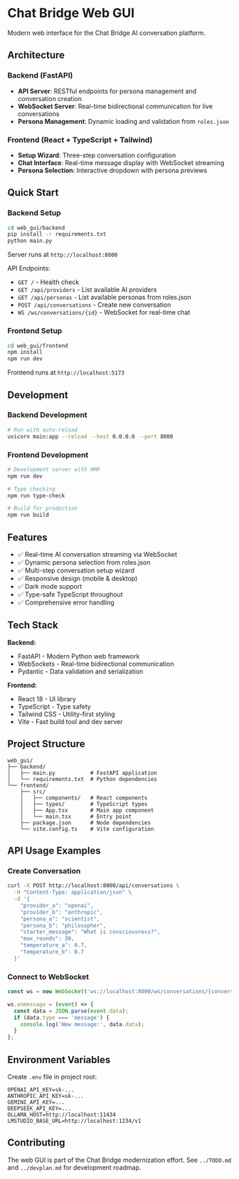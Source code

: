 # Chat Bridge Web GUI

Modern web interface for the Chat Bridge AI conversation platform.

## Architecture

### Backend (FastAPI)
- **API Server**: RESTful endpoints for persona management and conversation creation
- **WebSocket Server**: Real-time bidirectional communication for live conversations
- **Persona Management**: Dynamic loading and validation from `roles.json`

### Frontend (React + TypeScript + Tailwind)
- **Setup Wizard**: Three-step conversation configuration
- **Chat Interface**: Real-time message display with WebSocket streaming
- **Persona Selection**: Interactive dropdown with persona previews

## Quick Start

### Backend Setup

```bash
cd web_gui/backend
pip install -r requirements.txt
python main.py
```

Server runs at `http://localhost:8000`

API Endpoints:
- `GET /` - Health check
- `GET /api/providers` - List available AI providers
- `GET /api/personas` - List available personas from roles.json
- `POST /api/conversations` - Create new conversation
- `WS /ws/conversations/{id}` - WebSocket for real-time chat

### Frontend Setup

```bash
cd web_gui/frontend
npm install
npm run dev
```

Frontend runs at `http://localhost:5173`

## Development

### Backend Development
```bash
# Run with auto-reload
uvicorn main:app --reload --host 0.0.0.0 --port 8000
```

### Frontend Development
```bash
# Development server with HMR
npm run dev

# Type checking
npm run type-check

# Build for production
npm run build
```

## Features

- ✅ Real-time AI conversation streaming via WebSocket
- ✅ Dynamic persona selection from roles.json
- ✅ Multi-step conversation setup wizard
- ✅ Responsive design (mobile & desktop)
- ✅ Dark mode support
- ✅ Type-safe TypeScript throughout
- ✅ Comprehensive error handling

## Tech Stack

**Backend:**
- FastAPI - Modern Python web framework
- WebSockets - Real-time bidirectional communication
- Pydantic - Data validation and serialization

**Frontend:**
- React 18 - UI library
- TypeScript - Type safety
- Tailwind CSS - Utility-first styling
- Vite - Fast build tool and dev server

## Project Structure

```
web_gui/
├── backend/
│   ├── main.py           # FastAPI application
│   └── requirements.txt  # Python dependencies
└── frontend/
    ├── src/
    │   ├── components/   # React components
    │   ├── types/        # TypeScript types
    │   ├── App.tsx       # Main app component
    │   └── main.tsx      # Entry point
    ├── package.json      # Node dependencies
    └── vite.config.ts    # Vite configuration
```

## API Usage Examples

### Create Conversation
```bash
curl -X POST http://localhost:8000/api/conversations \
  -H "Content-Type: application/json" \
  -d '{
    "provider_a": "openai",
    "provider_b": "anthropic",
    "persona_a": "scientist",
    "persona_b": "philosopher",
    "starter_message": "What is consciousness?",
    "max_rounds": 30,
    "temperature_a": 0.7,
    "temperature_b": 0.7
  }'
```

### Connect to WebSocket
```javascript
const ws = new WebSocket('ws://localhost:8000/ws/conversations/{conversation_id}');

ws.onmessage = (event) => {
  const data = JSON.parse(event.data);
  if (data.type === 'message') {
    console.log('New message:', data.data);
  }
};
```

## Environment Variables

Create `.env` file in project root:
```env
OPENAI_API_KEY=sk-...
ANTHROPIC_API_KEY=sk-...
GEMINI_API_KEY=...
DEEPSEEK_API_KEY=...
OLLAMA_HOST=http://localhost:11434
LMSTUDIO_BASE_URL=http://localhost:1234/v1
```

## Contributing

The web GUI is part of the Chat Bridge modernization effort. See `../TODO.md` and `../devplan.md` for development roadmap.

